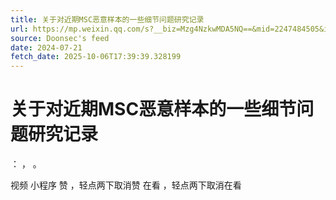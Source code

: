 ```yaml
---
title: 关于对近期MSC恶意样本的一些细节问题研究记录
url: https://mp.weixin.qq.com/s?__biz=Mzg4NzkwMDA5NQ==&mid=2247484505&idx=1&sn=d9d87da34ca5f06bad6169e7689c595f
source: Doonsec's feed
date: 2024-07-21
fetch_date: 2025-10-06T17:39:39.328199
---
```


# 关于对近期MSC恶意样本的一些细节问题研究记录

：
，
。

视频
小程序
赞
，轻点两下取消赞
在看
，轻点两下取消在看